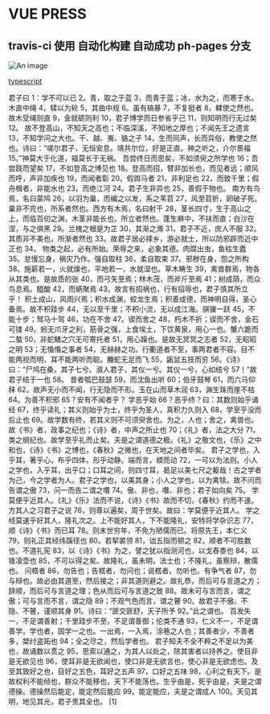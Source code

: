 <!--
 * @Author: busyzz
 * @Date: 2021-08-12 17:24:58
 * @Description:
-->

# VUE PRESS

## travis-ci 使用 自动化构建 自动成功 ph-pages 分支

![An image](~@/assets/max.jpg)

[typescript](/typescript/)

君子曰 1：学不可以已 2。青，取之于蓝 3，而青于蓝；冰，水为之，而寒于水。木直中绳 4，𫐓以为轮 5，其曲中规 6。虽有槁暴 7，不复挺者 8，輮使之然也。故木受绳则直 9，金就砺则利 10，君子博学而日参省乎己 11，则知明而行无过矣 12。
故不登高山，不知天之高也；不临深溪，不知地之厚也；不闻先王之遗言 13，不知学问之大也。干、越、夷、貉之子 14，生而同声，长而异俗，教使之然也。诗曰：“嗟尔君子，无恒安息。靖共尔位，好是正直。神之听之，介尔景福 15。”神莫大于化道，福莫长于无祸。
吾尝终日而思矣，不如须臾之所学也 16；吾尝跂而望矣 17，不如登高之博见也 18。登高而招，臂非加长也，而见者远；顺风而呼，声非加疾也 19，而闻者彰 20。假舆马者 21，非利足也 22，而致千里；假舟楫者，非能水也 23，而绝江河 24。君子生非异也 25，善假于物也。
南方有鸟焉，名曰蒙鸠 26，以羽为巢，而编之以发，系之苇苕 27，风至苕折，卵破子死。巢非不完也，所系者然也。西方有木焉，名曰射干 28，茎长四寸，生于高山之上，而临百仞之渊，木茎非能长也，所立者然也。蓬生麻中，不扶而直；白沙在涅，与之俱黑 29。兰槐之根是为芷 30，其渐之滫 31，君子不近，庶人不服 32。其质非不美也，所渐者然也 33。故君子居必择乡，游必就士，所以防邪辟而近中正也 34。
物类之起，必有所始。荣辱之来，必象其德。肉腐出虫，鱼枯生蠹 35。怠慢忘身，祸灾乃作。强自取柱 36，柔自取束 37。邪秽在身，怨之所构 38。施薪若一，火就燥也，平地若一，水就湿也。草木畴生 39，禽兽群焉，物各从其类也。是故质的张 40，而弓矢至焉；林木茂，而斧斤至焉 41；树成荫，而众鸟息焉。醯酸 42，而蜹聚焉 43。故言有招祸也，行有招辱也，君子慎其所立乎！
积土成山，风雨兴焉；积水成渊，蛟龙生焉；积善成德，而神明自得，圣心备焉。故不积跬步 44，无以至千里；不积小流，无以成江海。骐骥一跃 45，不能十步；驽马十驾 46，功在不舍 47。锲而舍之 48，朽木不折；锲而不舍，金石可镂 49。蚓无爪牙之利，筋骨之强，上食埃土，下饮黄泉，用心一也。蟹六跪而二螯 50，非蛇鳝之穴无可寄托者 51，用心躁也。是故无冥冥之志者 52，无昭昭之明 53；无惛惛之事者 54，无赫赫之功。行衢道者不至，事两君者不容。目不能两视而明，耳不能两听而聪。螣蛇无足而飞 55，鼫鼠五技而穷 56。《诗》曰：“尸鸠在桑，其子七兮。淑人君子，其仪一兮。其仪一兮，心如结兮 57！”故君子结于一也 58。
昔者瓠巴鼓瑟 59，而沈鱼出听 60；伯牙鼓琴 61，而六马仰秣 62。故声无小而不闻，行无隐而不形。玉在山而草木润 63，渊生珠而崖不枯 64。为善不积邪 65？安有不闻者乎？
学恶乎始 66？恶乎终？曰：其数则始乎诵经 67，终乎读礼；其义则始乎为士，终乎为圣人，真积力久则入 68，学至乎没而后止也 69。故学数有终，若其义则不可须臾舍也。为之，人也；舍之，禽兽也。故《书》者，政事之纪也；《诗》者，中声之所止也 70；《礼》者，法之大分 71，类之纲纪也。故学至乎礼而止矣。夫是之谓道德之极。《礼》之敬文也，《乐》之中和也，《诗》《书》之博也，《春秋》之微也，在天地之间者毕矣。
君子之学也，入乎耳，著乎心，布乎四体，形乎动静。端而言，蝡而动 72，一可以为法则。小人之学也，入乎耳，出乎口；口耳之间，则四寸耳，曷足以美七尺之躯哉！古之学者为己，今之学者为人。君子之学也，以美其身；小人之学也，以为禽犊。故不问而告谓之傲 73，问一而告二谓之囋 74。傲、非也，囋、非也；君子如向矣 75。
学莫便乎近其人。《礼》《乐》法而不说，《诗》《书》故而不切，《春秋》约而不速。方其人之习君子之说 76，则尊以遍矣，周于世矣。故曰：学莫便乎近其人。
学之经莫速乎好其人，隆礼次之。上不能好其人，下不能隆礼，安特将学杂识志 77，顺《诗》《书》而已耳 78。则末世穷年，不免为陋儒而已。将原先王，本仁义 79，则礼正其经纬蹊径也 80。若挈裘领 81，诎五指而顿之 82，顺者不可胜数也。不道礼宪 83，以《诗》《书》为之，譬之犹以指测河也，以戈舂黍也 84，以锥飡壶也 85，不可以得之矣。故隆礼，虽未明，法士也；不隆礼，虽察辩，散儒也。
问楛者 86，勿告也；告楛者，勿问也；说楛者，勿听也。有争气者 87，勿与辩也。故必由其道至，然后接之；非其道则避之。故礼恭，而后可与言道之方；辞顺，而后可与言道之理；色从而后可与言道之致 88。故未可与言而言，谓之傲；可与言而不言，谓之隐 89；不观气色而言，谓之瞽 90。故君子不傲、不隐、不瞽，谨顺其身 91。诗曰：“匪交匪舒，天子所予 92。”此之谓也。
百发失一，不足谓善射；千里跬步不至，不足谓善御；伦类不通 93，仁义不一，不足谓善学。学也者，固学一之也。一出焉，一入焉，涂巷之人也；其善者少，不善者多，桀纣盗跖也 94；全之尽之，然后学者也。
君子知夫不全不粹之不足以为美也，故诵数以贯之 95，思索以通之，为其人以处之，除其害者以持养之。使目非是无欲见也 96，使耳非是无欲闻也，使口非是无欲言也，使心非是无欲虑也。及至其致好之也，目好之五色，耳好之五声 97，口好之五味 98，心利之有天下。是故权利不能倾也，群众不能移也，天下不能荡也。生乎由是，死乎由是，夫是之谓德操。德操然后能定，能定然后能应 99。能定能应，夫是之谓成人 100。天见其明，地见其光，君子贵其全也。 [1]
